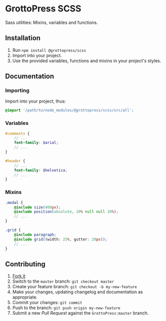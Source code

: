 # GrottoPress SCSS

Sass utilities: Mixins, variables and functions.

## Installation

1. Run `npm install @grottopress/scss`
1. Import into your project.
1. Use the provided variables, functions and mixins in your project's styles.

## Documentation

### Importing

Import into your project, thus:

```scss
@import '/path/to/node_modules/@grottopress/scss/src/all';
```

### Variables

```scss
#comments {
    // ...
    font-family: $arial;
    // ...
}

#header {
    // ...
    font-family: $helvetica;
    // ...
}
```

### Mixins

```scss
.modal {
    @include size(400px);
    @include position(absolute, 20% null null 20%);
    // ...
}

.grid {
    @include paragraph;
    @include grid((width: 25%, gutter: 20px));
    // ...
}
```

## Contributing

1. [Fork it](https://github.com/GrottoPress/scss/fork)
1. Switch to the `master` branch: `git checkout master`
1. Create your feature branch: `git checkout -b my-new-feature`
1. Make your changes, updating changelog and documentation as appropriate.
1. Commit your changes: `git commit`
1. Push to the branch: `git push origin my-new-feature`
1. Submit a new *Pull Request* against the `GrottoPress:master` branch.
